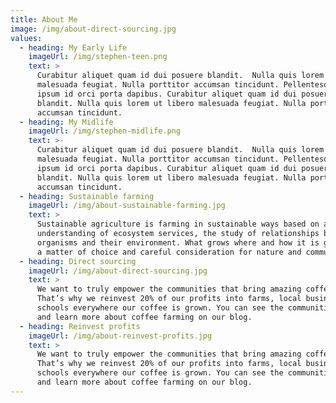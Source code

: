 ```yaml
---
title: About Me
image: /img/about-direct-sourcing.jpg
values:
  - heading: My Early Life
    imageUrl: /img/stephen-teen.png
    text: >
      Curabitur aliquet quam id dui posuere blandit.  Nulla quis lorem ut libero
      malesuada feugiat. Nulla porttitor accumsan tincidunt. Pellentesque in
      ipsum id orci porta dapibus. Curabitur aliquet quam id dui posuere
      blandit. Nulla quis lorem ut libero malesuada feugiat. Nulla porttitor
      accumsan tincidunt.
  - heading: My Midlife
    imageUrl: /img/stephen-midlife.png
    text: >-
      Curabitur aliquet quam id dui posuere blandit.  Nulla quis lorem ut libero
      malesuada feugiat. Nulla porttitor accumsan tincidunt. Pellentesque in
      ipsum id orci porta dapibus. Curabitur aliquet quam id dui posuere
      blandit. Nulla quis lorem ut libero malesuada feugiat. Nulla porttitor
      accumsan tincidunt.
  - heading: Sustainable farming
    imageUrl: /img/about-sustainable-farming.jpg
    text: >
      Sustainable agriculture is farming in sustainable ways based on an
      understanding of ecosystem services, the study of relationships between
      organisms and their environment. What grows where and how it is grown are
      a matter of choice and careful consideration for nature and communities.
  - heading: Direct sourcing
    imageUrl: /img/about-direct-sourcing.jpg
    text: >
      We want to truly empower the communities that bring amazing coffee to you.
      That’s why we reinvest 20% of our profits into farms, local businesses and
      schools everywhere our coffee is grown. You can see the communities grow
      and learn more about coffee farming on our blog.
  - heading: Reinvest profits
    imageUrl: /img/about-reinvest-profits.jpg
    text: >
      We want to truly empower the communities that bring amazing coffee to you.
      That’s why we reinvest 20% of our profits into farms, local businesses and
      schools everywhere our coffee is grown. You can see the communities grow
      and learn more about coffee farming on our blog.
---
```


